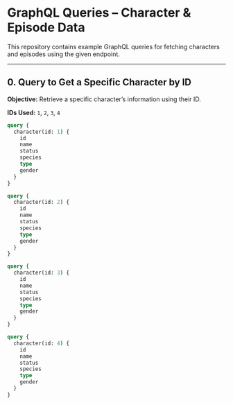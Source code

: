 # GraphQL Queries – Character & Episode Data

This repository contains example GraphQL queries for fetching characters and episodes using the given endpoint.  

---

## 0. Query to Get a Specific Character by ID  
**Objective:** Retrieve a specific character’s information using their ID.  

**IDs Used:** `1`, `2`, `3`, `4`  

```graphql
query {
  character(id: 1) {
    id
    name
    status
    species
    type
    gender
  }
}

query {
  character(id: 2) {
    id
    name
    status
    species
    type
    gender
  }
}

query {
  character(id: 3) {
    id
    name
    status
    species
    type
    gender
  }
}

query {
  character(id: 4) {
    id
    name
    status
    species
    type
    gender
  }
}
